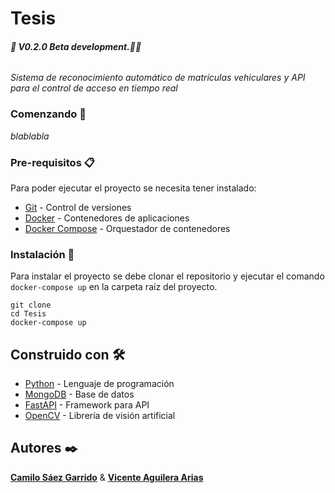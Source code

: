 # Tesis

###### **🚧 V0.2.0 Beta development.🚧🔨**

_Sistema de reconocimiento automático de matrículas vehiculares y API para el control de acceso en tiempo real_

### Comenzando 🚀

_blablabla_

### Pre-requisitos 📋

Para poder ejecutar el proyecto se necesita tener instalado:

- [Git](https://git-scm.com/downloads) - Control de versiones
- [Docker](https://docs.docker.com/get-docker/) - Contenedores de aplicaciones
- [Docker Compose](https://docs.docker.com/compose/install/) - Orquestador de contenedores

### Instalación 🔧

Para instalar el proyecto se debe clonar el repositorio y ejecutar el comando `docker-compose up` en la carpeta raíz del proyecto.

```
git clone
cd Tesis
docker-compose up
```

## Construido con 🛠️

- [Python](https://www.python.org/) - Lenguaje de programación
- [MongoDB](https://www.mongodb.com/) - Base de datos
- [FastAPI](https://fastapi.tiangolo.com/) - Framework para API
- [OpenCV](https://opencv.org/) - Librería de visión artificial

## Autores ✒️

[**Camilo Sáez Garrido**](https://github.com/camjasaez) & [**Vicente Aguilera Arias**](https://github.com/ViceAguilera)
